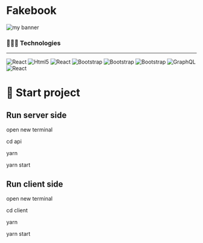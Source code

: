 # Fakebook
<p>
<img src="./client/public/banner.png" alt="my banner">
</p>


### 🧑🏻‍💻 Technologies
<hr>

<p dir="auto">
	<img src="https://img.shields.io/badge/React-20232A?style=for-the-badge&logo=react&logoColor=61DAFB" alt="React" style="max-width: 100%;">
	<img src="https://img.shields.io/badge/html5-%23E34F26.svg?style=for-the-badge&logo=html5&logoColor=white" alt="Html5" style="max-width: 100%;">
	<img src="https://img.shields.io/badge/CSS3-1572B6?style=for-the-badge&logo=css3&logoColor=white" alt="React" style="max-width: 100%;">
	<img src="https://img.shields.io/badge/javascript-%23323330.svg?style=for-the-badge&logo=javascript&logoColor=%23F7DF1E" alt="Bootstrap" style="max-width: 100%;">
	<img src="https://img.shields.io/badge/github-%23121011.svg?style=for-the-badge&logo=github&logoColor=white" alt="Bootstrap" style="max-width: 100%;">
	<img src="https://img.shields.io/badge/Bootstrap-563D7C?style=for-the-badge&logo=bootstrap&logoColor=white" alt="Bootstrap" style="max-width: 100%;">
	<img src="https://img.shields.io/badge/-GraphQL-E10098?style=for-the-badge&logo=graphql&logoColor=white" alt="GraphQL" style="max-width: 100%;">
	<img src="https://img.shields.io/badge/-ApolloGraphQL-311C87?style=for-the-badge&logo=apollo-graphql" alt="React" style="max-width: 100%;">
</p>

 <h1>🚀 Start project </h1>

## Run server side
open new terminal

cd api

yarn

yarn start

## Run client side
open new terminal

cd client

yarn

yarn start





